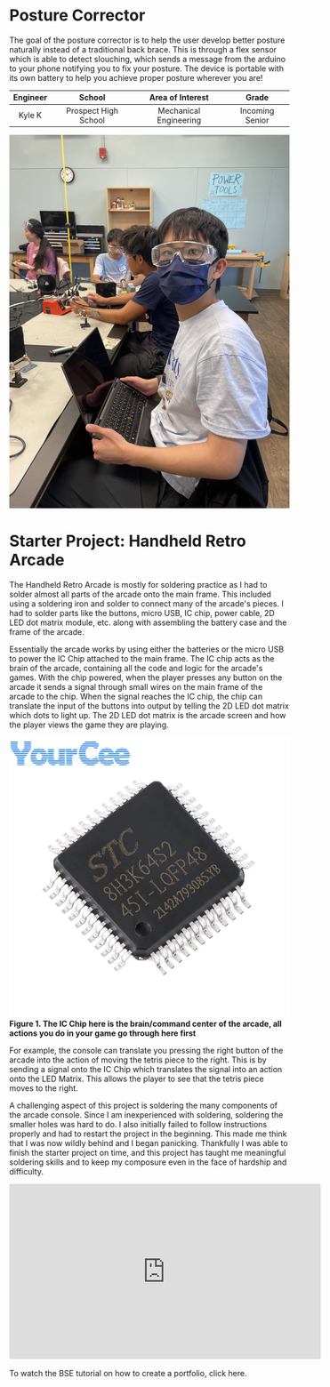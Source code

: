# Posture Corrector
The goal of the posture corrector is to help the user develop better posture naturally instead of a traditional back brace. This is through a flex sensor which is able to detect slouching, which sends a message from the arduino to your phone notifying you to fix your posture. The device is portable with its own battery to help you achieve proper posture wherever you are!

<!---
You should comment out all portions of your portfolio that you have not completed yet, as well as any instructions:

-->

| **Engineer** | **School** | **Area of Interest** | **Grade** |
|:--:|:--:|:--:|:--:|
| Kyle K | Prospect High School | Mechanical Engineering | Incoming Senior |

<!--- **Replace the BlueStamp logo below with an image of yourself and your completed project. Follow the guide [here](https://tomcam.github.io/least-github-pages/adding-images-github-pages-site.html) if you need help.**
-->
![Headstone Image](Kyle_K.jpg)

<!---
# Final Milestone

**Don't forget to replace the text below with the embedding for your milestone video. Go to Youtube, click Share -> Embed, and copy and paste the code to replace what's below.**

<iframe width="560" height="315" src="https://www.youtube.com/embed/F7M7imOVGug" title="YouTube video player" frameborder="0" allow="accelerometer; autoplay; clipboard-write; encrypted-media; gyroscope; picture-in-picture; web-share" allowfullscreen></iframe>

For your final milestone, explain the outcome of your project. Key details to include are:
- What you've accomplished since your previous milestone
- What your biggest challenges and triumphs were at BSE
- A summary of key topics you learned about
- What you hope to learn in the future after everything you've learned at BSE-->

<!---
# Second Milestone

**Don't forget to replace the text below with the embedding for your milestone video. Go to Youtube, click Share -> Embed, and copy and paste the code to replace what's below.**

<iframe width="560" height="315" src="https://www.youtube.com/embed/y3VAmNlER5Y" title="YouTube video player" frameborder="0" allow="accelerometer; autoplay; clipboard-write; encrypted-media; gyroscope; picture-in-picture; web-share" allowfullscreen></iframe>

For your second milestone, explain what you've worked on since your previous milestone. You can highlight:
- Technical details of what you've accomplished and how they contribute to the final goal
- What has been surprising about the project so far
- Previous challenges you faced that you overcame
- What needs to be completed before your final milestone -->

<!---
# First Milestone

**Don't forget to replace the text below with the embedding for your milestone video. Go to Youtube, click Share -> Embed, and copy and paste the code to replace what's below.**

<iframe width="560" height="315" src="https://www.youtube.com/embed/CaCazFBhYKs" title="YouTube video player" frameborder="0" allow="accelerometer; autoplay; clipboard-write; encrypted-media; gyroscope; picture-in-picture; web-share" allowfullscreen></iframe>

For your first milestone, describe what your project is and how you plan to build it. You can include:
- An explanation about the different components of your project and how they will all integrate together
- Technical progress you've made so far
- Challenges you're facing and solving in your future milestones
- What your plan is to complete your project --->

# Starter Project: Handheld Retro Arcade

The Handheld Retro Arcade is mostly for soldering practice as I had to solder almost all parts of the arcade onto the main frame. This included using a soldering iron and solder to connect many of the arcade's pieces. I had to solder parts like the buttons, micro USB, IC chip, power cable, 2D LED dot matrix module, etc. along with assembling the battery case and the frame of the arcade. 

Essentially the arcade works by using either the batteries or the micro USB to power the IC Chip attached to the main frame. The IC chip acts as the brain of the arcade, containing all the code and logic for the arcade's games. With the chip powered, when the player presses any button on the arcade it sends a signal through small wires on the main frame of the arcade to the chip. When the signal reaches the IC chip, the chip can translate the input of the buttons into output by telling the 2D LED dot matrix which dots to light up. The 2D LED dot matrix is the arcade screen and how the player views the game they are playing.

![Headstone Image](5pcs-STC8-STC8H3K64-STC8H3K64S2-STC8H3K64S2-45I-LQFP48-1T-8051-Microprocessor-Microcontroller-MCU-IC-Chip.webp)
**Figure 1. The IC Chip here is the brain/command center of the arcade, all actions you do in your game go through here first**

For example, the console can translate you pressing the right button of the arcade into the action of moving the tetris piece to the right. This is by sending a signal onto the IC Chip which translates the signal into an action onto the LED Matrix. This allows the player to see that the tetris piece moves to the right.

A challenging aspect of this project is soldering the many components of the arcade console. Since I am inexperienced with soldering, soldering the smaller holes was hard to do. I also initially failed to follow instructions properly and had to restart the project in the beginning. This made me think that I was now wildly behind and I began panicking. Thankfully I was able to finish the starter project on time, and this project has taught me meaningful soldering skills and to keep my composure even in the face of hardship and difficulty. 

<iframe width="560" height="315" src="https://www.youtube.com/embed/HDBI_cemtvI?si=11bn_fcc8gBkOhFm" title="YouTube video player" frameborder="0" allow="accelerometer; autoplay; clipboard-write; encrypted-media; gyroscope; picture-in-picture; web-share" referrerpolicy="strict-origin-when-cross-origin" allowfullscreen></iframe>

<!---
# Schematics 
Here's where you'll put images of your schematics. [Tinkercad](https://www.tinkercad.com/blog/official-guide-to-tinkercad-circuits) and [Fritzing](https://fritzing.org/learning/) are both great resoruces to create professional schematic diagrams, though BSE recommends Tinkercad becuase it can be done easily and for free in the browser. --->

<!---
# Code
Here's where you'll put your code. The syntax below places it into a block of code. Follow the guide [here]([url](https://www.markdownguide.org/extended-syntax/)) to learn how to customize it to your project needs. --->
<!---
```
CODE GOES HERE
```
-->
<!---
# Bill of Materials

Here's where you'll list the parts in your project. To add more rows, just copy and paste the example rows below.
Don't forget to place the link of where to buy each component inside the quotation marks in the corresponding row after href =. Follow the guide [here]([url](https://www.markdownguide.org/extended-syntax/)) to learn how to customize this to your project needs. 

| **Part** | **Note** | **Price** | **Link** |
|:--:|:--:|:--:|:--:|
| Item Name | What the item is used for | $Price | <a href="https://www.amazon.com/Arduino-A000066-ARDUINO-UNO-R3/dp/B008GRTSV6/"> Link </a> |
| Item Name | What the item is used for | $Price | <a href="https://www.amazon.com/Arduino-A000066-ARDUINO-UNO-R3/dp/B008GRTSV6/"> Link </a> |
| Item Name | What the item is used for | $Price | <a href="https://www.amazon.com/Arduino-A000066-ARDUINO-UNO-R3/dp/B008GRTSV6/"> Link </a> |
--->
<!---
# Other Resources/Examples

One of the best parts about Github is that you can view how other people set up their own work. Here are some past BSE portfolios that are awesome examples. You can view how they set up their portfolio, and you can view their index.md files to understand how they implemented different portfolio components.
- [Example 1](https://trashytuber.github.io/YimingJiaBlueStamp/)
- [Example 2](https://sviatil0.github.io/Sviatoslav_BSE/)
- [Example 3](https://arneshkumar.github.io/arneshbluestamp/)
--->
To watch the BSE tutorial on how to create a portfolio, click here.
